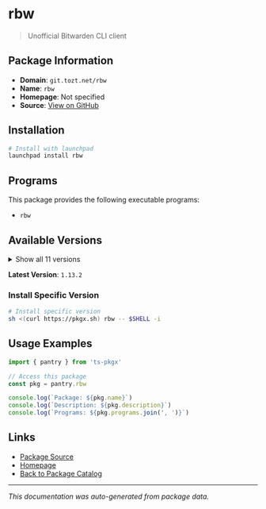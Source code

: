 # rbw

> Unofficial Bitwarden CLI client

## Package Information

- **Domain**: `git.tozt.net/rbw`
- **Name**: `rbw`
- **Homepage**: Not specified
- **Source**: [View on GitHub](https://github.com/pkgxdev/pantry/tree/main/projects/git.tozt.net/rbw/package.yml)

## Installation

```bash
# Install with launchpad
launchpad install rbw
```

## Programs

This package provides the following executable programs:

- `rbw`

## Available Versions

<details>
<summary>Show all 11 versions</summary>

- `1.13.2`, `1.13.1`, `1.13.0`, `1.12.1`, `1.12.0`
- `1.11.1`, `1.11.0`, `1.10.2`, `1.10.1`, `1.10.0`
- `1.9.0`

</details>

**Latest Version**: `1.13.2`

### Install Specific Version

```bash
# Install specific version
sh <(curl https://pkgx.sh) rbw -- $SHELL -i
```

## Usage Examples

```typescript
import { pantry } from 'ts-pkgx'

// Access this package
const pkg = pantry.rbw

console.log(`Package: ${pkg.name}`)
console.log(`Description: ${pkg.description}`)
console.log(`Programs: ${pkg.programs.join(', ')}`)
```

## Links

- [Package Source](https://github.com/pkgxdev/pantry/tree/main/projects/git.tozt.net/rbw/package.yml)
- [Homepage](#)
- [Back to Package Catalog](../../package-catalog.md)

---

*This documentation was auto-generated from package data.*
